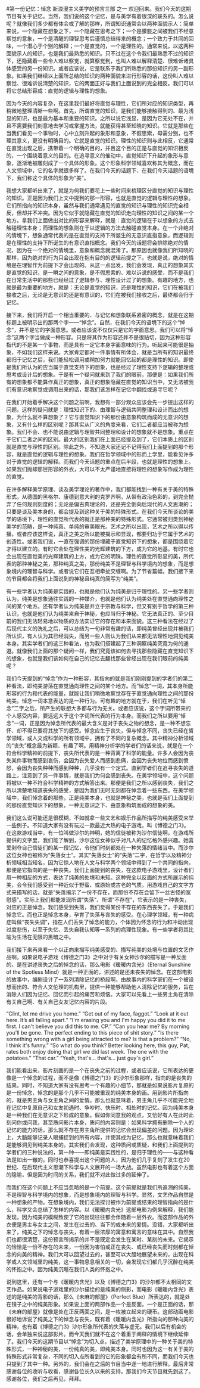 #第一份记忆：悼念 新浪漫主义美学的预言三部 之一
欢迎回来。我们今天的这期节目有关于记忆。当然，我们说的这个记忆，是与美学有着很深的联系的。怎么说呢？就像我们多少都有体会或了解的那样，所谓知识通常会以两种面貌示人：简单来说，一个隐藏在想象之下，一个隐藏在思考之下；一个是朦胧之间被我们不经意察觉的意象，一个是清醒的理智思考后谨慎总结得来的概念；一个致力于共同的回味，一个潜心于个别的解释；一个是直觉的，一个是理性的。通常来说，以这两种面貌示人的知识，也是我们最熟悉的知识。只不过在这个令我们最熟悉不过的知识下，还隐藏着一些令人难以察觉，就算察觉到，也叫人难以解释清楚、很难诉诸具体感受的另一份知识。或者应该说，它是联系于我们所熟悉的那份知识的另一副形象。如果我们继续以上面所总结的知识的两种面貌来进行形容的话，这份叫人难以察觉、很难诉说清楚的知识，它的两面正好与我们上面说到的完全相反。我们可以将它总结形容成：直觉的逻辑与理性的想象。

因为今天的内容复杂，在这里我们最好将直觉与理性，它们所对应的知识类型，再稍微地整理清晰一些啊。首先，所谓直觉的知识，是我们能够接触得到的、最为浅显的知识，也是最为基本和重要的知识。之所以说它浅显，是因为它无处不在，并且不需要我们刻意地去学习或掌握方法，就能获得甚至知晓的知识。它就是那些在当我们看见一个事物时，心中立刻升起的象形和意象，不假思索，毋需分别，也不理其意义，更没有明确目的。它就是直觉的知识。理性的知识则与此相反，它通常在直觉出现之后，携带着一个明确的目的，并且这个目的正是与直觉的知识相反的，一个围绕着意义的目的。在追寻意义的催动中，直觉知识下升起的象形与意象，逐渐地被雕刻成了一个具体的形象。这个形象科学领域喜欢称其为概念，而在人文领域中，它的名字就很多样了。在我们今天的话题下、在我们今天话题的语境下，我们称这个具体的形象为“美”。

我想大家都听出来了，就是为何我们要花上一些时间来梳理区分直觉的知识与理性的知识。正是因为我们上文中提到的那一形容，也就是直觉的逻辑与理性的想象。它们所指向的知识本身，虽然与我们通常遇见的直觉的知识与理性的知识完全相反，但却并不冲突。因为它似乎就隐藏在直觉的知识走向理性的知识之间的某一个地方。拿我们上面做出对比的形容来解释，就是：直觉的逻辑在于以想象的方式去触碰理性本身；而理性的想象则在于以逻辑的方法去触碰直觉本身。在一个非绝对的情境下，想象通常代表的是在直觉的支持下所诞生的无意识直指意象，而逻辑则是在理性的支持下所诞生的有意识直指概念。我们今天的话题将会排除绝对的情况，因为在一个绝对的情境里，意象和概念就混淆了。那原因也就像我们所知晓的那样，因为绝对的行为只会出现在抱有目的的逻辑前提之下。也就是说，绝对的情境是在理智作为前提下才会出现的。从这一点出发，我们会发现，真正的想象其实是直觉的知识，是一瞬之间的意象，是不假思索的、难以诉说的感受，而不是我们在日常生活中的那些已经经过了逻辑参与、理性设计过了的想象。有趣的地方，也就是最为重要的地方，就是：无论是直觉的知识，还是理性的知识，它们在被我们接收之后，无论是无意识的还是有意识的，它们在被我们接收之后，最终都会归于记忆。

接下来，我们将开启一个相当重要的、与记忆和想象联系紧密的概念，就是在这期标题上被明示出的那两个字——“悼念”。自然，在我们今天的语境下的这个“悼念”，并不是它的字面意思。或者应该说不仅仅只是它的字面意思。我们可以将“悼念”这两个字当做成一种形容。只是将其作为形容还并不是很贴切，因为这种形容指代的不是某一个事物，而是具有一定它本身字面意味的行为。听起来可能很是抽象，不如我们这样来说。大家肯定都对一件事情有所体会，就是当所有的知识最终都归于记忆之后，我们能轻松调用或稍加努力就能回忆起的都是理性的知识。即使是我们所认为的应当属于直觉支持下的想象，也是经过了理性支持下逻辑的整理或思考或设计后的想象。于是有一个疑问就来到了我们的眼前，那便是：如果我们所有的想象都不能算作真正的想象，真正的想象隐藏在直觉的知识当中，又无法被我们有意识地察觉或调用出来的话，那我们该怎样在记忆中翻找或追寻它呢？

在我们开始着手解决这个问题之前啊，我想有一部分观众应该会先一步提出这样的问题。这样的疑问就是：理性知识下的、由理智与逻辑共同整理和设计而出的想象，为什么就不算想象了？它与直觉知识下的那份由意象构筑而成的无意识的想象，又有什么样的区别呢？那其实从广义的角度来看，它们二者都应当被称为想象。我们不会、也不能说由逻辑与理智共同整理和设计的想象就不是想象。重点在于它们二者之间的区别。最大的区别我们在上面已经提及到了，它们本质上的区别就是直觉与理性的区别。除此之外，不知道大家还记不记得我们上面提到的那个形容，就是直觉的逻辑与理性的想象。我们在哲学领域中的形而上学里，能看见许多对于直觉的逻辑的解释。而我们今天话题的重点在后半段，也就是理性的想象上。如果我们抛却那层形容的外衣，大可以不太严谨地直接将理性的想象写作成为理性的直觉。

在许多解释美学原理、谈及美学理论的著作中，我们都能找到一种有关于美的特殊形式。从德国的黑格尔、康德到意大利的克罗齐啊，从带有政治色彩的，到完全抛弃了任何规则刻度的；无论是偏古典理论的，还是完全倒向后现代的人文思潮的；只要是谈及美本身的，都会提及到这种关于美的特殊形式。在我们今天所谈论的美学的语境下，理性的直觉所代表的就正是那种美的特殊形式。它通常被归类到神秘美学的范畴，是一种纯真、单纯的审美眼光。艺术之所以出现，艺术之所以得以传播，或者应该这样说，真正之美之所以能被揭示和显现，都要归功于它属于艺术的创造性。或者我们说，一直在强调的那份埋藏于直觉知识下的想象，都是围绕着它才得以建立的。有时它会处在理性美的光辉建筑的下方，成为它的地基。有时它也会出现在直觉美的光辉建筑的上方，成为它的明珠。理性的直觉所彰显的美，所代表的那种神秘之美，那种纯真之美，那份纯美不是理智与科学境内的想象，而是想象境内的理智与科学。或者说它们在互相牵扯交缠啊。为了节省篇幅，我们接下来的节目都会将我们上面说到的神秘且纯真的简写为“纯美”。

有一些学者认为纯美是实践的，也就是他们认为纯美是归于理性的。另一些学者则认为，纯美是想象通往实践的一种媒介，也就是他们认为纯美处在直觉通向理性之间的某个地方。还有学者认为纯美是并立于宗教与科学，但又有别于哲学的第三种认识，也就是他们认为纯美来自于神秘，也应当归于神秘。它无法真正的、至少目前的我们无法轻易地以物质的方法实证它的存在和本来面貌。这三种看法在经过了后现代主义的洗礼之后，可以总结为一句非常有趣的话，即纯美曾经出现并被我们所认识，有人认为其已经消失，而另一些人则认为我们从来都无法理性地洞见纯美本身。其实学者们的这三种看法，也为我们搭建起了三种洞察纯美究竟为何的通道。就像我们上面的那个疑问一样，我们究竟该如何去寻找那些隐藏在直觉知识下的想象，也就是我们该如何在自己的记忆去翻找那些曾经出现在我们眼前的纯美呢？

我们今天提到的“悼念”作为一种形容，其指向的就是我们刚刚提到的学者们的第二种看法，即纯美游荡在直觉通向理性之间的某个地方。而“悼念”一词，其本身所能形容的行为和代表的能量，就能让我们稍微地察觉存在于直觉通向理性之间的那份纯美。悼念一词本意表达的是一种行为。可有趣的地方就在于，我们在听见“悼念”二字之后，所产生的联想大多都与行为无关。或者应该说，这个字词所带来的个人感受内容，要远远大于这个字词所代表的行为本身。而我们之所以要用“悼念”一词，正是因为悼念所代表的最大含义是对于丧失之物的想念，是一种不想忘怀、却不得已要将其放下的感受。悼念应生于丧失，但与悼念不同，丧失已经在哲学领域，或人文或科学的所有领域中，拥有了不同的复杂概念。其中精神分析领域的“丧失”概念最为新颖、有趣了啊。用精神分析学的学者们的话来说，就是在一个符合科学精神的前提下，丧失所代表的是一种背离了科学的能量。许多人会因为丧失某件事物而感到哀伤，会因为丧失爱人而感到悲痛，会因为丧失地位而感到愤怒，会因为丧失种种而感到种种，几乎没有一个定式。直到学者们在追寻丧失的道路上，注意到了另一件事情，就是我们为何会感到丧失。在美学领域中，这个问题将被以一种不符合科学精神的方式解答出来。那便是我们之所以感到丧失，我们之所以清楚地知道丧失的感受，是因为我们无时无刻都在悼念着一些东西。在美学领域中，我们悼念着的那些，正是纯美本身，也就是神秘之美，也就是我们上面提到的那份直觉知识下的想象，一种无意识之下、由意象构筑而成的想象的美。

我们这么说可能还是很模糊，不如就拿一些文艺和娱乐作品所描写的纯美感受来举一些例子。不知道大家有没有玩过一款最近大热的电子游戏，叫《博德之门3》。在这款游戏当中，有一位叫做沙尔的神明，她的信徒被称为沙尔信徒啊。在游戏所提供的文字里，我们能了解到，沙尔这位女神似乎对凡人的记忆格外感兴趣。她喜爱剥夺自己信徒们的某一段记忆，令他们时刻都处在一种失落的情绪当中。而沙尔这位女神也被称为“失落女士”。其实“失落女士”的“失落”二字，在哲学以及精神分析领域相当知名，因为它惊人地在人文与科学两个领域中得到了一个共同的指向，那便是它指向的是一种丧失。我们上面提到的丧失，在这款电子游戏里，设计者们用一种相反的方式，表达了纯美的处境和未知。这种完全以反面的方式所展示的纯美，会令我们感受到一种近似于野蛮、或原始或古老的气质。用游戏自己的文字方式来描写的话，就是“失落揭示了一份不存在，而那份不存在会留下一丝古怪的宽慰感”。实际上我们都能发现所谓“失落”、所谓“不存在”，它表示的是一种丧失，对应的正是悼念。我们感受到失落，我们觉得某份不存在的东西丧失了，于是我们悼念它。而也正是悼念本身，孕育了失落与丧失的感受。在心理学领域，有一种病症叫做“丧失失调”，指在人们丢失了悼念的能力，个体因为怀念的行为和冲动出现过度悲伤，以至于失忆、丢失自我认知等一系列的病理性现象。有一些学者将其比喻为生活在无限的黑暗之中。

我们接下来再来看一个以正向来描写纯美感受的、描写纯美的处境与位置的文艺作品啊。如果说电子游戏《博德之门3》之中对于有关女神沙尔的描写是一种反面的，是在讲述丧失之后的悼念的话，那么电影《暖暖内含光》（Eternal Sunshine of the Spotless Mind）就是一种正面的，讲述的是还未丧失的悼念。在这部电影的故事中，编剧设计了一系列清除记忆的桥段啊，由故事内的科学家们在一个被设想而出的、符合人文伦理的机构里，提供一种能够帮助他人清除记忆的服务，旨在消除人们因为记忆、回忆而引起的痛苦和烦恼。大家可以先看上一些男主角在清除有关自己啊、有关自己女友记忆内容的片段。

“Clint, let me drive you home.”
“Get out of my face, faggot.”
“Look at it out here. It’s all falling apart.”
“I'm erasing you and I'm happy you did it to me first. I can't believe you did this to me. CP.”
“Can you hear me? By morning you'll be gone. The perfect ending to this piece of shit story.”
“Is there something wrong with a girl being attracted to me? Is that a problem?”
“No, I think it's funny.”
“So what do you think? Better looking here, this guy, Pat, rates both enjoy doing that girl we did last week. The one with the potatoes.” 
“That car.”
“Yeah, that's… that's… just guy's girl.” 

我们能看出来，影片刻画的是一个在丧失之前的过程，或者应该说，它所表达的更像是一个悼念的过程，而不是像《博德之门3》的沙尔形象那样，指向的是丧失的结果。同时，不知道大家有没有思考一个有趣的小细节，那就是如果说影片复原的是一份悼念，悼念的是那个几乎不可能被重现的纯美本身的画。用到影片所指向的，就是男主角与女主角之间的爱情。那么也就意味着，男主角几乎不可能完全地在记忆中复原自己和女友初遇时、争吵时、快乐时、相处时的记忆。因为纯美本身是一种我们在无意识之下形成的意象。假如你同意我的观点，又恰好有人在此时此刻问你或问我，甚至质问影片本身，质问的内容则是：如果科学拥有删除一个人的记忆的能力的话，那么就不存在男主角所提供的记忆会出现偏差的问题。因为理论上，大脑能够记录人眼捕捉到的所有内容，并使其成为记忆，那么也就意味着我们是能够洞见到纯美本身的。其实我们会发现，这种质问或质疑，和我们上面提到的学者们的三种说法的，第一种——即纯美是实践性的，是归于理性的——与这种看法是如出一辙的。同时也恭喜提出这个问题的人，因为他们几乎复刻了发生在20世纪、在后现代主义思潮下科学与人文展开的一场大战。虽然电影也有着这个方面的隐喻，但是因为时间的关系，我们就不对此做过多的延伸了。

而我们在这个问题上不应当忽略的是一个前提。这个前提就是我们所追溯的纯美，不是理智与科学境内的想象，而是想象境内的理智与科学。显然，文艺作品自然是一种想象的产物。在想象境内，我们无法探讨被作为前提或结果的理智指向的是什么，科学又会总结了怎样的内容。以《暖暖内含光》这部电影为例来解释，我们能发现，因为纯美的模糊致使了它的出现往往都会伴随着一层外衣。而这部作品的外衣便是男主与女主之间，发生在过去的、当下的或未来的爱情。没错，大家都听出来了，纯美之下的悼念与丧失，有着一层浓厚的寓意和寓言的意味在其中。自然我们也都很清楚，这份预言所揭示的并不是既定会发生在某时、某刻的未来。它揭示的恰恰是一份不存在的未来，一份因为害怕或正在丧失、或已经丧失而时刻都在悼念的向美的精神。我们大可以回望过去的，甚至可以大胆地展望未来的，出现在科学或人文领域里的纯美，这一事物息息相关的一切，会发现它们都几乎沉醉在纯美的怀抱之中。因为纯美沉睡在我们人类的怀抱之中。

说到这里，还有一个与《暖暖内含光》以及《博德之门3》的沙尔都不太相同的文艺作品。如果说电子游戏里的沙尔描绘的是纯美的侧影，而电影《暖暖内含光》表述的是纯美的背影的话，那么《未麻的部屋》（Perfect Blue）所表达的，就是处在镜子之中的纯美形象。如果说上面的两部作品一个是反面，一个是正面的话，那《未麻的部屋》就像是处在正反两面之间，是一枚被立起来的硬币。这部动画电影很好地诉说了纯美之下的悼念与丧失，既有着《暖暖内含光》所指向的那种向美的精神，也有着《博德之门3》沙尔形象所代表的失落与虚无。我们以后有机会的话，会单独来说这部影片。而今天我们就不在这个着重于阐释的情境下继续延伸了。我们今天的这期节目以“悼念”为切入点，描述了美学原理中的一种关于美的特殊形式，一种神秘的美，一份纯真的美，即纯美本身。同时也因为这一有关于美的特殊形式非常复杂，不同的切入点所看到的它的形象都会有所不同，而我们今天也只提到了其中一种。另外的，我们会在之后的节目当中逐一地进行解释。最后非常感谢各位的收听与收看，感谢各位长久以来的支持。那我们今天节目就先到这了。感谢各位，我们之后再见，拜拜。